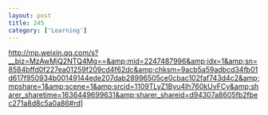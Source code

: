 ```yaml
---
layout: post
title: 245
category: ['Learning']
---
```


http://mp.weixin.qq.com/s?__biz=MzAwMjQ2NTQ4Mg==&amp;mid=2247487996&amp;idx=1&amp;sn=8584bffd0f227ea01259f209cd4f62dc&amp;chksm=9acb5a59adbcd34fb01d617f950934b00149144ede207dab28996505ce0cbac102faf743d4c2&amp;mpshare=1&amp;scene=1&amp;srcid=1109TLyZ1Byu4Ih760kUvFCy&amp;sharer_sharetime=1636449699631&amp;sharer_shareid=d94307a8605fb2fbec271a8d8c5a0a86#rd]


